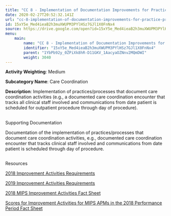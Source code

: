 ```yaml
---
title: "CC 8 - Implementation of Documentation Improvements for Practice/Process Improvements"
date: 2020-02-27T20:52:32.141Z
url: "cc-8-implementation-of-documentation-improvements-for-practice-process-improvements.md"
id: 15xY5e_Med4ieaB2h3muXWUPM3PYlHSz7GJl1X0FnNx4
source: https://drive.google.com/open?id=15xY5e_Med4ieaB2h3muXWUPM3PYlHSz7GJl1X0FnNx4
menu:
    main:
        name: "CC 8 - Implementation of Documentation Improvements for Practice/Process Improvements"
        identifier: "15xY5e_Med4ieaB2h3muXWUPM3PYlHSz7GJl1X0FnNx4"
        parent: "1YbPb92y_0ZPiXk8hR-D11GKV_1AacyaOZNnv2MQmDWI"
        weight: 3040
---
```









**Activity Weighting**: Medium

**Subcategory Name**: Care Coordination

**Description**: Implementation of practices/processes that document care coordination activities (e.g., a documented care coordination encounter that tracks all clinical staff involved and communications from date patient is scheduled for outpatient procedure through day of procedure).







## 

Supporting Documentation

Documentation of the implementation of practices/processes that document care coordination activities, e.g., documented care coordination encounter that tracks clinical staff involved and communications from date patient is scheduled through day of procedure.







## 

Resources

[2018 Improvement Activities Requirements](https://qpp.cms.gov/mips/improvement-activities?py=2018)

[2019 Improvement Activities Requirements](https://qpp.cms.gov/mips/improvement-activities?py=2019)

[2018 MIPS Improvement Activities Fact Sheet](https://qpp.cms.gov/resource/2018%20MIPS%20Improvement%20Activities%20Fact%20Sheet)

[Scores for Improvement Activities for MIPS APMs in the 2018 Performance Period Fact Sheet](https://qpp.cms.gov/resource/2018%20MIPS%20APMs%20improvement%20Activities%20scores%20fact%20sheet)

